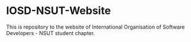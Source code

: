 # IOSD-NSUT-Website
This is repository to the website of International Organisation of Software Developers - NSUT student chapter.
